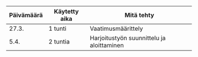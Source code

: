 Päivämäärä | Käytetty aika | Mitä tehty
---------- | ------------- | ----------
27.3. | 1 tunti | Vaatimusmäärittely
5.4. | 2 tuntia | Harjoitustyön suunnittelu ja aloittaminen
